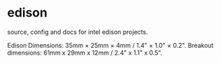 edison
======

source, config and docs for intel edison projects.

Edison Dimensions: 35mm × 25mm × 4mm / 1.4" × 1.0" × 0.2". 
Breakout dimensions: 61mm x 29mm x 12mm / 2.4" x 1.1" x 0.5". 

